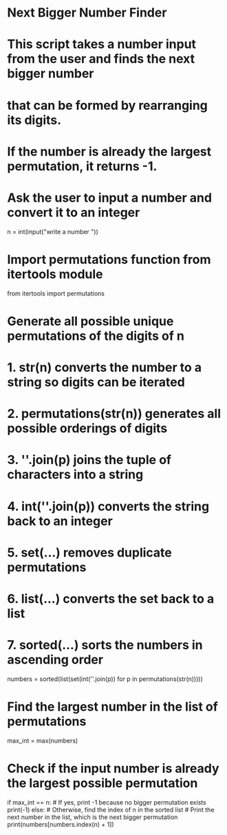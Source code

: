 # Next Bigger Number Finder
# This script takes a number input from the user and finds the next bigger number
# that can be formed by rearranging its digits.
# If the number is already the largest permutation, it returns -1.

# Ask the user to input a number and convert it to an integer
n = int(input("write a number "))

# Import permutations function from itertools module
from itertools import permutations

# Generate all possible unique permutations of the digits of n
# 1. str(n) converts the number to a string so digits can be iterated
# 2. permutations(str(n)) generates all possible orderings of digits
# 3. ''.join(p) joins the tuple of characters into a string
# 4. int(''.join(p)) converts the string back to an integer
# 5. set(...) removes duplicate permutations
# 6. list(...) converts the set back to a list
# 7. sorted(...) sorts the numbers in ascending order
numbers = sorted(list(set(int(''.join(p)) for p in permutations(str(n)))))

# Find the largest number in the list of permutations
max_int = max(numbers)

# Check if the input number is already the largest possible permutation
if max_int == n:
    # If yes, print -1 because no bigger permutation exists
    print(-1)
else:
    # Otherwise, find the index of n in the sorted list
    # Print the next number in the list, which is the next bigger permutation
    print(numbers[numbers.index(n) + 1])
